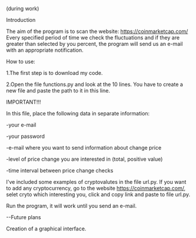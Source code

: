 (during work)


Introduction

The aim of the program is to scan the website: https://coinmarketcap.com/ 
Every specified period of time we check the fluctuations and if they are greater than selected by you percent, the program will send us an e-mail with an appropriate notification.


How to use: 

1.The first step is to download my code.

2.Open the file functions.py and look at the 10 lines. You have to create a new file and paste the path to it in this line. 

IMPORTANT!!!   

In this file, place the following data in separate information:

-your e-mail

-your password

-e-mail where you want to send information about change price

-level of price change you are interested in (total, positive value)  

-time interval between price change checks

I've included some examples of cryptovalutes in the file url.py. If you want to add any cryptocurrency, go to the website https://coinmarketcap.com/, selet cryto which interesting you, click and copy link and paste to file url.py.

Run the program, it will work until you send an e-mail.

--Future plans 

Creation of a graphical interface.
